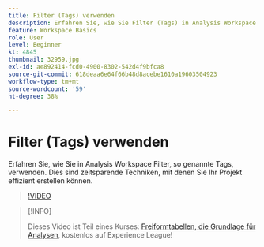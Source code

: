 ```yaml
---
title: Filter (Tags) verwenden
description: Erfahren Sie, wie Sie Filter (Tags) in Analysis Workspace verwenden
feature: Workspace Basics
role: User
level: Beginner
kt: 4845
thumbnail: 32959.jpg
exl-id: ae892414-fcd0-4900-8302-542d4f9bfca8
source-git-commit: 618deaa6e64f66b48d8acebe1610a19603504923
workflow-type: tm+mt
source-wordcount: '59'
ht-degree: 38%

---
```


# Filter (Tags) verwenden

Erfahren Sie, wie Sie in Analysis Workspace Filter, so genannte Tags, verwenden. Dies sind zeitsparende Techniken, mit denen Sie Ihr Projekt effizient erstellen können.

>[!VIDEO](https://video.tv.adobe.com/v/32959/?quality=12&learn=on)

>[!INFO]
>
> Dieses Video ist Teil eines Kurses: [Freiformtabellen, die Grundlage für Analysen](https://experienceleague.adobe.com/?recommended=Analytics-U-1-2020.3&amp;lang=de), kostenlos auf Experience League!
